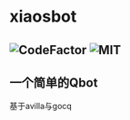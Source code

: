 # xiaosbot

![CodeFactor](https://www.codefactor.io/repository/github/zzzzz167/xiaosbot/badge/main)
![MIT](https://img.shields.io/github/license/zzzzz167/xiaosbot)
---

## 一个简单的Qbot
基于avilla与gocq